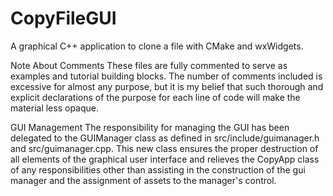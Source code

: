 # CopyFileGUI
A graphical C++ application to clone a file with CMake and wxWidgets.

Note About Comments
	These files are fully commented to serve as examples and tutorial building blocks.  The
number of comments included is excessive for almost any purpose, but it is my belief that
such thorough and explicit declarations of the purpose for each line of code will make the
material less opaque.

GUI Management
	The responsibility for managing the GUI has been delegated to the GUIManager class
as defined in src/include/guimanager.h and src/guimanager.cpp.  This new class ensures
the proper destruction of all elements of the graphical user interface and relieves the
CopyApp class of any responsibilities other than assisting in the construction of the gui
manager and the assignment of assets to the manager's control.
